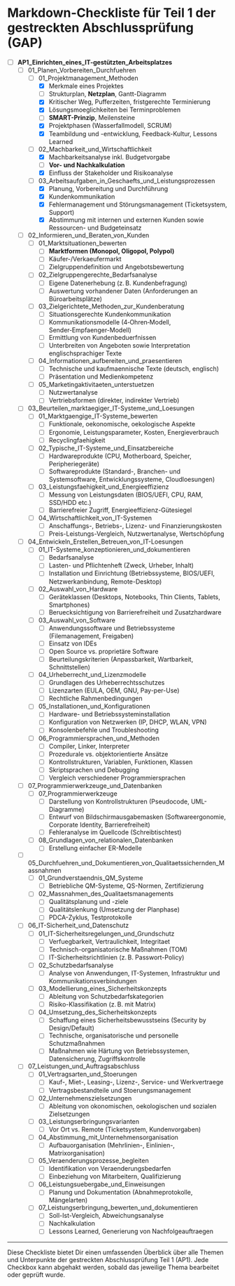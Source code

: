 # Markdown-Checkliste für Teil 1 der gestreckten Abschlussprüfung (GAP)

- [ ] **AP1_Einrichten_eines_IT-gestützten_Arbeitsplatzes**
  - [ ] 01_Planen_Vorbereiten_Durchfuehren
    - [ ] 01_Projektmanagement_Methoden
      - [x] Merkmale eines Projektes
      - [ ] Strukturplan, **Netzplan**, Gantt-Diagramm
      - [x] Kritischer Weg, Pufferzeiten, fristgerechte Terminierung
      - [x] Lösungsmoeglichkeiten bei Terminproblemen
      - [ ] **SMART-Prinzip**, Meilensteine
      - [x] Projektphasen (Wasserfallmodell, SCRUM)
      - [x] Teambildung und -entwicklung, Feedback-Kultur, Lessons Learned
    - [ ] 02_Machbarkeit_und_Wirtschaftlichkeit
      - [x] Machbarkeitsanalyse inkl. Budgetvorgabe
      - [ ] **Vor- und Nachkalkulation**
      - [x] Einfluss der Stakeholder und Risikoanalyse
    - [ ] 03_Arbeitsaufgaben_in_Geschaefts_und_Leistungsprozessen
      - [x] Planung, Vorbereitung und Durchführung
      - [x] Kundenkommunikation
      - [x] Fehlermanagement und Störungsmanagement (Ticketsystem, Support)
      - [x] Abstimmung mit internen und externen Kunden sowie Ressourcen- und Budgeteinsatz
  - [ ] 02_Informieren_und_Beraten_von_Kunden
    - [ ] 01_Marktsituationen_bewerten
      - [ ] **Marktformen (Monopol, Oligopol, Polypol)**
      - [ ] Käufer-/Verkaeufermarkt
      - [ ] Zielgruppendefinition und Angebotsbewertung
    - [ ] 02_Zielgruppengerechte_Bedarfsanalyse
      - [ ] Eigene Datenerhebung (z. B. Kundenbefragung)
      - [ ] Auswertung vorhandener Daten (Anforderungen an Büroarbeitsplätze)
    - [ ] 03_Zielgerichtete_Methoden_zur_Kundenberatung
      - [ ] Situationsgerechte Kundenkommunikation
      - [ ] Kommunikationsmodelle (4‑Ohren‑Modell, Sender‑Empfaenger-Modell)
      - [ ] Ermittlung von Kundenbeduerfnissen
      - [ ] Unterbreiten von Angeboten sowie Interpretation englischsprachiger Texte
    - [ ] 04_Informationen_aufbereiten_und_praesentieren
      - [ ] Technische und kaufmaennische Texte (deutsch, englisch)
      - [ ] Präsentation und Medienkompetenz
    - [ ] 05_Marketingaktivitaeten_unterstuetzen
      - [ ] Nutzwertanalyse
      - [ ] Vertriebsformen (direkter, indirekter Vertrieb)
  - [ ] 03_Beurteilen_marktaegiger_IT-Systeme_und_Loesungen
    - [ ] 01_Marktgaengige_IT-Systeme_bewerten
      - [ ] Funktionale, oekonomische, oekologische Aspekte
      - [ ] Ergonomie, Leistungsparameter, Kosten, Energieverbrauch
      - [ ] Recyclingfaehigkeit
    - [ ] 02_Typische_IT-Systeme_und_Einsatzbereiche
      - [ ] Hardwareprodukte (CPU, Motherboard, Speicher, Peripheriegeräte)
      - [ ] Softwareprodukte (Standard-, Branchen- und Systemsoftware, Entwicklungssysteme, Cloudloesungen)
    - [ ] 03_Leistungsfaehigkeit_und_Energieeffizienz
      - [ ] Messung von Leistungsdaten (BIOS/UEFI, CPU, RAM, SSD/HDD etc.)
      - [ ] Barrierefreier Zugriff, Energieeffizienz-Gütesiegel
    - [ ] 04_Wirtschaftlichkeit_von_IT-Systemen
      - [ ] Anschaffungs-, Betriebs-, Lizenz- und Finanzierungskosten
      - [ ] Preis-Leistungs-Vergleich, Nutzwertanalyse, Wertschöpfung
  - [ ] 04_Entwickeln_Erstellen_Betreuen_von_IT-Loesungen
    - [ ] 01_IT-Systeme_konzeptionieren_und_dokumentieren
      - [ ] Bedarfsanalyse
      - [ ] Lasten- und Pflichtenheft (Zweck, Urheber, Inhalt)
      - [ ] Installation und Einrichtung (Betriebssysteme, BIOS/UEFI, Netzwerkanbindung, Remote-Desktop)
    - [ ] 02_Auswahl_von_Hardware
      - [ ] Geräteklassen (Desktops, Notebooks, Thin Clients, Tablets, Smartphones)
      - [ ] Beruecksichtigung von Barrierefreiheit und Zusatzhardware
    - [ ] 03_Auswahl_von_Software
      - [ ] Anwendungssoftware und Betriebssysteme (Filemanagement, Freigaben)
      - [ ] Einsatz von IDEs
      - [ ] Open Source vs. proprietäre Software
      - [ ] Beurteilungskriterien (Anpassbarkeit, Wartbarkeit, Schnittstellen)
    - [ ] 04_Urheberrecht_und_Lizenzmodelle
      - [ ] Grundlagen des Urheberrechtsschutzes
      - [ ] Lizenzarten (EULA, OEM, GNU, Pay-per-Use)
      - [ ] Rechtliche Rahmenbedingungen
    - [ ] 05_Installationen_und_Konfigurationen
      - [ ] Hardware- und Betriebssysteminstallation
      - [ ] Konfiguration von Netzwerken (IP, DHCP, WLAN, VPN)
      - [ ] Konsolenbefehle und Troubleshooting
    - [ ] 06_Programmiersprachen_und_Methoden
      - [ ] Compiler, Linker, Interpreter
      - [ ] Prozedurale vs. objektorientierte Ansätze
      - [ ] Kontrollstrukturen, Variablen, Funktionen, Klassen
      - [ ] Skriptsprachen und Debugging
      - [ ] Vergleich verschiedener Programmiersprachen
  - [ ] 07_Programmierwerkzeuge_und_Datenbanken
    - [ ] 07_Programmierwerkzeuge
      - [ ] Darstellung von Kontrollstrukturen (Pseudocode, UML-Diagramme)
      - [ ] Entwurf von Bildschirmausgabemasken (Softwareergonomie, Corporate Identity, Barrierefreiheit)
      - [ ] Fehleranalyse im Quellcode (Schreibtischtest)
    - [ ] 08_Grundlagen_von_relationalen_Datenbanken
      - [ ] Erstellung einfacher ER-Modelle
  - [ ] 05_Durchfuehren_und_Dokumentieren_von_Qualitaetssichernden_Massnahmen
    - [ ] 01_Grundverstaendnis_QM_Systeme
      - [ ] Betriebliche QM-Systeme, QS-Normen, Zertifizierung
    - [ ] 02_Massnahmen_des_Qualitaetsmanagements
      - [ ] Qualitätsplanung und -ziele
      - [ ] Qualitätslenkung (Umsetzung der Planphase)
      - [ ] PDCA-Zyklus, Testprotokolle
  - [ ] 06_IT-Sicherheit_und_Datenschutz
    - [ ] 01_IT-Sicherheitsregelungen_und_Grundschutz
      - [ ] Verfuegbarkeit, Vertraulichkeit, Integritaet
      - [ ] Technisch-organisatorische Maßnahmen (TOM)
      - [ ] IT-Sicherheitsrichtlinien (z. B. Passwort-Policy)
    - [ ] 02_Schutzbedarfsanalyse
      - [ ] Analyse von Anwendungen, IT-Systemen, Infrastruktur und Kommunikationsverbindungen
    - [ ] 03_Modellierung_eines_Sicherheitskonzepts
      - [ ] Ableitung von Schutzbedarfskategorien
      - [ ] Risiko-Klassifikation (z. B. mit Matrix)
    - [ ] 04_Umsetzung_des_Sicherheitskonzepts
      - [ ] Schaffung eines Sicherheitsbewusstseins (Security by Design/Default)
      - [ ] Technische, organisatorische und personelle Schutzmaßnahmen
      - [ ] Maßnahmen wie Härtung von Betriebssystemen, Datensicherung, Zugriffskontrolle
  - [ ] 07_Leistungen_und_Auftragsabschluss
    - [ ] 01_Vertragsarten_und_Stoerungen
      - [ ] Kauf-, Miet-, Leasing-, Lizenz-, Service- und Werkvertraege
      - [ ] Vertragsbestandteile und Stoerungsmanagement
    - [ ] 02_Unternehmenszielsetzungen
      - [ ] Ableitung von okonomischen, oekologischen und sozialen Zielsetzungen
    - [ ] 03_Leistungserbringungsvarianten
      - [ ] Vor Ort vs. Remote (Ticketsystem, Kundenvorgaben)
    - [ ] 04_Abstimmung_mit_Unternehmensorganisation
      - [ ] Aufbauorganisation (Mehrlinien-, Einlinien-, Matrixorganisation)
    - [ ] 05_Veraenderungsprozesse_begleiten
      - [ ] Identifikation von Veraenderungsbedarfen
      - [ ] Einbeziehung von Mitarbeitern, Qualifizierung
    - [ ] 06_Leistungsuebergabe_und_Einweisungen
      - [ ] Planung und Dokumentation (Abnahmeprotokolle, Mängelarten)
    - [ ] 07_Leistungserbringung_bewerten_und_dokumentieren
      - [ ] Soll-Ist-Vergleich, Abweichungsanalyse
      - [ ] Nachkalkulation
      - [ ] Lessons Learned, Generierung von Nachfolgeauftraegen

---
Diese Checkliste bietet Dir einen umfassenden Überblick über alle Themen und Unterpunkte der gestreckten Abschlussprüfung Teil 1 (AP1). Jede Checkbox kann abgehakt werden, sobald das jeweilige Thema bearbeitet oder geprüft wurde.
